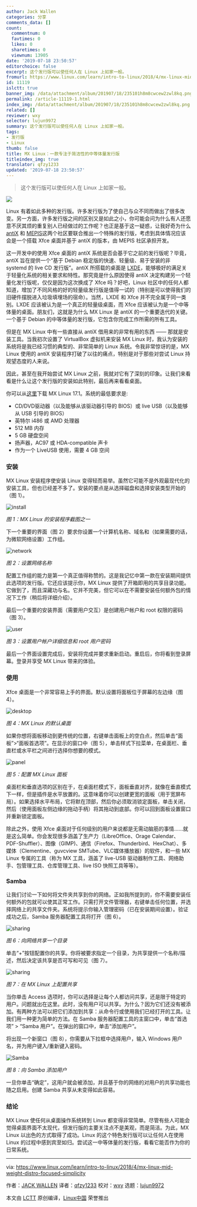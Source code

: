 ```yaml
---
author: Jack Wallen
categories: 分享
comments_data: []
count:
  commentnum: 0
  favtimes: 0
  likes: 0
  sharetimes: 0
  viewnum: 13905
date: '2019-07-18 23:50:57'
editorchoice: false
excerpt: 这个发行版可以使任何人在 Linux 上如家一般。
fromurl: https://www.linux.com/learn/intro-to-linux/2018/4/mx-linux-mid-weight-distro-focused-simplicity
id: 11119
islctt: true
banner_img: /data/attachment/album/201907/18/235101h8m8cwcew2zwl8kq.png
permalink: /article-11119-1.html
index_img: /data/attachment/album/201907/18/235101h8m8cwcew2zwl8kq.png.thumb.jpg
related: []
reviewer: wxy
selector: lujun9972
summary: 这个发行版可以使任何人在 Linux 上如家一般。
tags:
- 发行版
- Linux
thumb: false
title: MX Linux：一款专注于简洁性的中等体量发行版
titleindex_img: true
translator: qfzy1233
updated: '2019-07-18 23:50:57'
---
```



> 
> 这个发行版可以使任何人在 Linux 上如家一般。
> 
> 
> 


![](/data/attachment/album/201907/18/235101h8m8cwcew2zwl8kq.png)


Linux 有着如此多种的发行版。许多发行版为了使自己与众不同而做出了很多改变。另一方面，许多发行版之间的区别又是如此之小，你可能会问为什么有人还愿意不厌其烦的重复别人已经做过的工作呢？也正是基于这一疑惑，让我好奇为什么 [antiX](https://antixlinux.com/) 和 [MEPIS](https://en.wikipedia.org/wiki/MEPIS)这两个社区要联合推出一个特殊的发行版，考虑到具体情况应该会是一个搭载 Xfce 桌面并基于 antiX 的版本，由 MEPIS 社区承担开发。


这一开发中的使用 Xfce 桌面的 antiX 系统是否会基于它之前的发行版呢？毕竟，antiX 旨在提供一个“基于 Debian 稳定版的快速、轻量级、易于安装的非 systemd 的 live CD 发行版”。antiX 所搭载的桌面是 [LXDE](https://lxde.org/)，能够极好的满足关于轻量化系统的相关要求和特性。那究竟是什么原因使得 antiX 决定构建另一个轻量化发行版呢，仅仅是因为这次换成了 Xfce 吗？好吧，Linux 社区中的任何人都知道，增加了不同风格的好的轻量级发行版是值得一试的（特别是可以使得我们的旧硬件摆脱进入垃圾填埋场的宿命）。当然，LXDE 和 Xfce 并不完全属于同一类别。LXDE 应该被认为是一个真正的轻量级桌面，而 Xfce 应该被认为是一个中等体量的桌面。朋友们，这就是为什么 MX Linux 是 antiX 的一个重要迭代的关键。一个基于 Debian 的中等体量的发行版，它包含你完成工作所需的所有工具。


但是在 MX Linux 中有一些直接从 antiX 借用来的非常有用的东西 —— 那就是安装工具。当我初次设置了 VirtualBox 虚拟机来安装 MX Linux 时，我认为安装的系统将是我已经习惯的典型的、非常简单的 Linux 系统。令我非常惊讶的是，MX Linux 使用的 antiX 安装程序打破了以往的痛点，特别是对于那些对尝试 Linux 持观望态度的人来说。


因此，甚至在我开始尝试 MX Linux 之前，我就对它有了深刻的印象。让我们来看看是什么让这个发行版的安装如此特别，最后再来看看桌面。


你可以从[这里](https://mxlinux.org/download-links)下载 MX Linux 17.1。系统的最低要求是:


* CD/DVD驱动器（以及能够从该驱动器引导的 BIOS）或 live USB（以及能够从 USB 引导的 BIOS）
* 英特尔 i486 或 AMD 处理器
* 512 MB 内存
* 5 GB 硬盘空间
* 扬声器，AC97 或 HDA-compatible 声卡
* 作为一个 LiveUSB 使用，需要 4 GB 空间


### 安装


MX Linux 安装程序使安装 Linux 变得轻而易举。虽然它可能不是外观最现代化的安装工具，但也已经差不多了。安装的要点是从选择磁盘和选择安装类型开始的（图 1）。


![install](/data/attachment/album/201907/18/235102zrdzscdjsqgta7dv.jpg "install")


*图 1：MX Linux 的安装程序截图之一*


下一个重要的界面（图 2）要求你设置一个计算机名称、域名和（如果需要的话，为微软网络设置）工作组。


![network](/data/attachment/album/201907/18/235103cjkkui00xei67iq8.jpg)


*图 2：设置网络名称*


配置工作组的能力是第一个真正值得称赞的。这是我记忆中第一款在安装期间提供此选项的发行版。它还应该提示你，MX Linux 提供了开箱即用的共享目录功能。它做到了，而且深藏功与名。它并不完美，但它可以在不需要安装任何额外包的情况下工作（稍后将详细介绍）。


最后一个重要的安装界面（需要用户交互）是创建用户帐户和 root 权限的密码（图 3）。


![user](/data/attachment/album/201907/18/235104xf7g0dg9uurmsgd7.jpg "user")


*图 3：设置用户帐户详细信息和 root 用户密码*


最后一个界面设置完成后，安装将完成并要求重新启动。重启后，你将看到登录屏幕。登录并享受 MX Linux 带来的体验。


### 使用


Xfce 桌面是一个非常容易上手的界面。默认设置将面板位于屏幕的左边缘（图 4）。


![desktop](/data/attachment/album/201907/18/235105mkstisski51sigzi.jpg "desktop")


*图 4：MX Linux 的默认桌面*


如果你想将面板移动到更传统的位置，右键单击面板上的空白点，然后单击“面板”>“面板首选项”。在显示的窗口中（图 5），单击样式下拉菜单，在桌面栏、垂直栏或水平栏之间进行选择你想要的模式。


![panel](/data/attachment/album/201907/18/235106eh9chv2m2rjm6vjj.jpg "panel")


*图 5：配置 MX Linux 面板*


桌面栏和垂直选项的区别在于，在桌面栏模式下，面板垂直对齐，就像在垂直模式下一样，但是插件是水平放置的。这意味着你可以创建更宽的面板（用于宽屏布局）。如果选择水平布局，它将默在顶部，然后你必须取消锁定面板，单击关闭，然后（使用面板左侧边缘的拖动手柄）将其拖动到底部。你可以回到面板设置窗口并重新锁定面板。


除此之外，使用 Xfce 桌面对于任何级别的用户来说都是无需动脑筋的事情……就是这么简单。你会发现很多涵盖了生产力（LibreOffice、Orage Calendar、PDF-Shuffler）、图像（GIMP)、通信（Firefox、Thunderbird、HexChat）、多媒体（Clementine、guvcview SMTube、VLC媒体播放器）的软件，和一些 MX Linux 专属的工具（称为 MX 工具，涵盖了 live-USB 驱动器制作工具、网络助手、包管理工具、仓库管理工具、live ISO 快照工具等等）。


### Samba


让我们讨论一下如何将文件夹共享到你的网络。正如我所提到的，你不需要安装任何额外的包就可以使其正常工作。只需打开文件管理器，右键单击任何位置，并选择网络上的共享文件夹。系统将提示你输入管理密码（已在安装期间设置）。验证成功之后，Samba 服务器配置工具将打开（图 6）。


![sharing](/data/attachment/album/201907/18/235107wudepgzdximx53dc.jpg "sharing")


*图 6：向网络共享一个目录*


单击“+”按钮配置你的共享。你将被要求指定一个目录，为共享提供一个名称/描述，然后决定该共享是否可写和可见（图 7）。


![sharing](/data/attachment/album/201907/18/235107xub6sjn6zhz55b3i.jpg "sharing")


*图 7：在 MX Linux 上配置共享*


当你单击 Access 选项时，你可以选择是让每个人都访问共享，还是限于特定的用户。问题就出在这里。此时，没有用户可以共享。为什么？因为它们还没有被添加。有两种方法可以把它们添加到共享：从命令行或使用我们已经打开的工具。让我们用一种更为简单的方法。在 Samba 服务器配置工具的主窗口中，单击“首选项” > “Samba 用户”。在弹出的窗口中，单击“添加用户”。


将出现一个新窗口（图 8），你需要从下拉框中选择用户，输入 Windows 用户名，并为用户键入/重新键入密码。


![Samba](/data/attachment/album/201907/18/235108cyeecsevuydchzmq.jpg "Samba")


*图 8：向 Samba 添加用户*


一旦你单击“确定”，这用户就会被添加，并且基于你的网络的对用户的共享功能也随之启用。创建 Samba 共享从未变得如此容易。


### 结论


MX Linux 使任何从桌面操作系统转到 Linux 都变得非常简单。尽管有些人可能会觉得桌面界面不太现代，但发行版的主要关注点不是美观，而是简洁。为此，MX Linux 以出色的方式取得了成功。Linux 的这个特色发行版可以让任何人在使用 Linux 的过程中感到宾至如归。尝试这一中等体量的发行版，看看它能否作为你的日常系统。




---


via: <https://www.linux.com/learn/intro-to-linux/2018/4/mx-linux-mid-weight-distro-focused-simplicity>


作者：[JACK WALLEN](https://www.linux.com/users/jlwallen) 译者：[qfzy1233](https://github.com/qfzy1233) 校对：[wxy](https://github.com/wxy) 选题：[lujun9972](https://github.com/lujun9972)


本文由 [LCTT](https://github.com/LCTT/TranslateProject) 原创编译，[Linux中国](https://linux.cn/) 荣誉推出